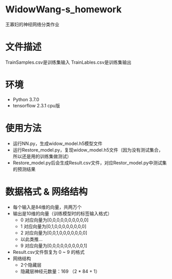# WidowWang-s_homework
王寡妇的神经网络分类作业
# 文件描述
TrainSamples.csv是训练集输入
TrainLables.csv是训练集输出
# 环境
- Python 3.7.0
- tensorflow 2.3.1 cpu版
# 使用方法
- 运行NN.py，生成widow_model.h5模型文件
- 运行Restore_model.py，复现widow_model.h5文件（因为没有测试集合，所以还是用的训练集做测试）
- Restore_model.py后会生成Result.csv文件，对应Restor_model.py中测试集的预测结果
# 数据格式 & 网络结构
- 每个输入是84维的向量，共两万个
- 输出是10维的向量（训练模型时的标签输入格式）
  - 0 对应向量为[0,0,0,0,0,0,0,0,0,0]
  - 1 对应向量为[0,1,0,0,0,0,0,0,0,0]
  - 2 对应向量为[0,0,1,0,0,0,0,0,0,0]
  - 以此类推...
  - 9 对应向量为[0,0,0,0,0,0,0,0,0,1]
- Result.csv文件恢复为 0 ~ 9 的格式
- 网络结构
  - 2个隐藏层
  - 隐藏层神经元数量：169 （2 * 84 + 1）
